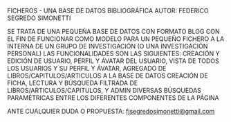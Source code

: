 FICHEROS - UNA BASE DE DATOS BIBLIOGRÁFICA
AUTOR: FEDERICO SEGREDO SIMONETTI

SE TRATA DE UNA PEQUEÑA BASE DE DATOS CON FORMATO BLOG CON EL FIN DE FUNCIONAR COMO MODELO
PARA UN PEQUEÑO FICHERO A LA INTERNA DE UN GRUPO DE INVESTIGACIÓN (O UNA INVESTIGACIÓN PERSONAL)
LAS FUNCIONALIDADES SON LAS SIGUIENTES: 
CREACIÓN Y EDICIÓN DE USUARIO, PERFIL Y ÁVATAR DEL USUARIO, VISTA DE TODOS LOS USUARIOS Y SU PERFIL Y ÁVATAR,
AGREGADO DE LIBROS/CAPITULOS/ARTICULOS A LA BASE DE DATOS
CREACIÓN DE FICHA, LECTURA Y BÚSQUEDA FILTRADA DE LIBROS/ARTICULOS/CAPITULOS, Y ADMIN
DIVERSAS BÚSQUEDAS PARAMÉTRICAS ENTRE LOS DIFERENTES COMPONENTES DE LA PÁGINA

ANTE CUALQUIER DUDA O PROPUESTA: fjsegredosimonetti@gmail.com